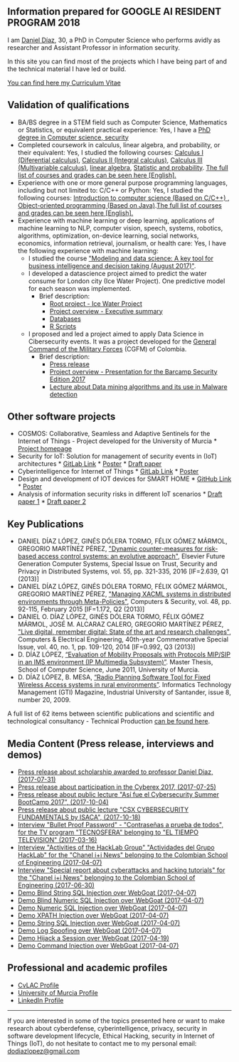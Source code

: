 ## Information prepared for GOOGLE AI RESIDENT PROGRAM 2018

I am [Daniel Díaz](https://i.imgur.com/2cOugju.jpg), 30, a PhD in Computer Science who performs avidly as researcher and Assistant Professor in information security.

In this site you can find most of the projects which I have being part of and the technical material I have led or build.

[You can find here my Curriculum Vitae](https://goo.gl/kxWwCL)

## Validation of qualifications

* BA/BS degree in a STEM field such as Computer Science, Mathematics or Statistics, or equivalent practical experience: Yes, I have a [PhD degree in Computer science, security](https://goo.gl/R5kW1Y)
* Completed coursework in calculus, linear algebra, and probability, or their equivalent: Yes, I studied the following courses: [Calculus I (Diferential calculus)](https://drive.google.com/open?id=1b4mvIjAOEKUUlrCvqUvYAol70U5GttD3), [Calculus II (Integral calculus)](https://drive.google.com/open?id=156FvhEb-hmy1AXMKyYfXEFhnYxo6efje), [Calculus III (Multivariable calculus)](https://drive.google.com/open?id=1w-awCOoZY2YHa7DxYaCyJxlsgrZmWEbD), [linear algebra](https://drive.google.com/open?id=1tZ48VCWrfs_2Z4_Ss-Cyqx0S6fvDTVi9), [Statistic and probability](https://drive.google.com/open?id=1aE3CPksSV1LAPCRSaq42wbLD3v6MiNNb). [The full list of courses and grades can be seen here [English].](https://drive.google.com/open?id=1Kr2XWdzC9crdkxMGuft2VEGFqRzjylv7)
* Experience with one or more general purpose programming languages, including but not limited to: C/C++ or Python: Yes, I studied the following courses: [Introduction to computer science (Based on C/C++) ](https://drive.google.com/open?id=1Ju4aN86Q6XzwvLokUSh3sDz5WOo8AFpA), [Object-oriented programming (Based on Java)](https://drive.google.com/open?id=1hFjmRIPldFu56tKEHybEaEDHCVEHy3Rs).[The full list of courses and grades can be seen here [English].](https://drive.google.com/open?id=1Kr2XWdzC9crdkxMGuft2VEGFqRzjylv7)
* Experience with machine learning or deep learning, applications of machine learning to NLP, computer vision, speech, systems, robotics, algorithms, optimization, on-device learning, social networks, economics, information retrieval, journalism, or health care: Yes, I have the following experience with machine learning:
    * I studied the course ["Modeling and data science: A key tool for business intelligence and decision taking (August 2017)"](http://www.escuelaing.edu.co/es/programas/educacion_continuada/cursostalleres/Modelado+y+ciencia+de+datos:+una+herramienta+de+soporte+para+la+inteligencia+de+los+negocios+y+la+toma+de+decisiones/presentacion).
    * I developed a datascience project aimed to predict the water consume for London city (Ice Water Project). One predictive model for each season was implemented.
        * Brief description:
            * [Root project - Ice Water Project](http://cordis.europa.eu/project/rcn/105539_en.html)
            * [Project overview - Executive summary](https://drive.google.com/open?id=15b2R2w9UjA2CuoUPO9TsIChwdBpUUuKf)
            * [Databases](https://drive.google.com/open?id=1GhKWklZCYAPh5_XwWddO8amj8QQPxZOz)
            * [R Scripts](https://drive.google.com/open?id=181gNbimak9cqlsmOcXjKBBV4BmE8heh-)
    * I proposed and led a project aimed to apply Data Science in Cibersecurity events. It was a project developed for the [General Command of the Military Forces](http://www.cgfm.mil.co/ingles/) (CGFM) of Colombia. 
        * Brief description: 
            * [Press release](http://notiweb.escuelaing.edu.co/blog/2017/10/31/la-escuela-presenta-resultados-de-proyecto-relacionados-con-la-ciberseguridad-a-las-fuerzas-armadas-del-pais/)
            * [Project overview - Presentation for the Barcamp Security Edition 2017](https://goo.gl/8bMZuG)
            * [Lecture about Data mining algorithms and its use in Malware detection](https://goo.gl/G5FCBp)

## Other software projects

* COSMOS: Collaborative, Seamless and Adaptive Sentinels for the Internet of Things - Project developed for the University of Murcia
      * [Project homepage](http://webs.um.es/felixgm/projects/cosmos/)
* Security for IoT: Solution for management of security events in (IoT) architectures
      * [GitLab Link](https://gitlab.com/Useche/PGRCyberintelligence)
      * [Poster](https://)
      * [Draft paper](https://)
* Cyberintelligence for Internet of Things
         * [GitLab Link](https://gitlab.com/Useche/PGRCyberintelligence)
         * [Poster](http://www.escuelaing.edu.co/escuela/vitrinaAcademica/2017-2/img/Poster-Intel.jpg)
* Design and development of IOT devices for SMART HOME
         * [GitHub Link](https://github.com/Manny2296/Desarrollo-e-Implementacion-Dispositivos-IoT)
         * [Poster](http://www.escuelaing.edu.co/escuela/vitrinaAcademica/2017-2/img/Poster-IoTNodes.jpg)
* Analysis of information security risks in different IoT scenarios
         * [Draft paper 1](https://)
         * [Draft paper 2](https://)

## Key Publications

* DANIEL DÍAZ LÓPEZ, GINÉS DÓLERA TORMO, FÉLIX GÓMEZ MÁRMOL, GREGORIO MARTÍNEZ PÉREZ, ["Dynamic counter-measures for risk-based access control systems: an evolutive approach"](http://www.sciencedirect.com/science/article/pii/S0167739X14002052), Elsevier Future Generation Computer Systems, Special Issue on Trust, Security and Privacy in Distributed Systems, vol. 55, pp. 321-335, 2016 [IF=2.639, Q1 (2013)]
* DANIEL DÍAZ LÓPEZ, GINÉS DÓLERA TORMO, FÉLIX GÓMEZ MÁRMOL, GREGORIO MARTÍNEZ PÉREZ, ["Managing XACML systems in distributed environments through Meta-Policies"](http://www.sciencedirect.com/science/article/pii/S0167404814001503), Computers & Security, vol. 48, pp. 92-115, February 2015 [IF=1.172, Q2 (2013)]
* DANIEL O. DÍAZ LÓPEZ, GINÉS DÓLERA TORMO, FÉLIX GÓMEZ MÁRMOL, JOSÉ M. ALCARAZ CALERO, GREGORIO MARTÍNEZ PÉREZ, ["Live digital, remember digital: State of the art and research challenges"](http://www.sciencedirect.com/science/article/pii/S0045790613002905), Computers & Electrical Engineering, 40th-year Commemorative Special Issue, vol. 40, no. 1, pp. 109-120, 2014 [IF=0.992, Q3 (2013)]
* D. DÍAZ LÓPEZ, [“Evaluation of Mobility Proposals with Protocols MIP/SIP in an IMS environment (IP Multimedia Subsystem)”](http://www.um.es/gsit/?m=27). Master Thesis, School of Computer Science, June 2011, University of Murcia.
* D. DÍAZ LÓPEZ, B. MESA, [“Radio Planning Software Tool for Fixed Wireless Access systems in rural environments”](http://132.248.9.34/hevila/Gerenciatecnologicainformatica/2009/vol8/no20/2.pdf). Informatics Technology Management (GTI) Magazine, Industrial University of Santander, issue 8, number 20, 2009.

A full list of 62 items between scientific publications and scientific and technological consultancy - Technical Production [can be found here](http://webs.um.es/felixgm/pubs/managing-access-control-systems-in-distributed-environments-with-dynamic-asset-protection/).


## Media Content (Press release, interviews and demos)

* [Press release about scholarship awarded to professor Daniel Diaz, (2017-07-31)](http://notiweb.escuelaing.edu.co/blog/2017/07/31/profesor-de-ingenieria-de-sistemas-obtiene-beca-de-la-oea/)
* [Press release about participation in the Cyberex 2017, (2017-07-25)](http://notiweb.escuelaing.edu.co/blog/2017/08/08/estudiantes-de-ingenieria-de-sistemas-participan-en-ciberseguridad-cyberex-2017/)
* [Press release about public lecture "Así fue el Cybersecurity Summer BootCamp 2017”, (2017-10-04)](http://notiweb.escuelaing.edu.co/blog/2017/10/10/asi-fue-el-cybersecurity-summer-bootcamp-2017/)
* [Press release about public lecture "CSX CYBERSECURITY FUNDAMENTALS by ISACA", (2017-10-18)](http://notiweb.escuelaing.edu.co/blog/2017/10/26/5798/)
* [Interview "Bullet Proof Password" - "Contraseñas a prueba de todos", for the TV program "TECNOSFERA" belonging to "EL TIEMPO TELEVISION" (2017-03-16)](https://www.youtube.com/watch?v=LzXKyVUTbl8)
* [Interview "Activities of the HackLab Group" "Actividades del Grupo HackLab" for the "Chanel i+i News" belonging to the Colombian School of Engineering (2017-04-07)](https://www.youtube.com/watch?v=SGSqWuQf1nY)
* [Interview "Special report about cyberattacks and hacking tutorials" for the "Chanel i+i News" belonging to the Colombian School of Engineering (2017-06-30)](https://www.youtube.com/watch?v=cDZMwQRKcp4&t=1s)
* [Demo Blind String SQL Injection over WebGoat (2017-04-07) ](https://www.youtube.com/watch?v=Lfo4hHS4yP8&t=2s)
* [Demo Blind Numeric SQL Injection over WebGoat (2017-04-07) ](https://www.youtube.com/watch?v=ffm73WEoup0&t=155s )
* [Demo Numeric SQL Injection over WebGoat (2017-04-07)](https://www.youtube.com/watch?v=E_TPEcssMdU&t=21s) 
* [Demo XPATH Injection over WebGoat (2017-04-07)](https://www.youtube.com/watch?v=7fYbkqYsXns) 
* [Demo String SQL Injection over WebGoat  (2017-04-07)](https://www.youtube.com/watch?v=pt9nVSLy3Nk&t=25s) 
* [Demo Log Spoofing over WebGoat (2017-04-07)](https://www.youtube.com/watch?v=2GTafXUFUFA&t=1s) 
* [Demo Hijack a Session over WebGoat (2017-04-19)](https://www.youtube.com/watch?v=P5TFq2XMLAM&t=5s) 
* [Demo Command Injection over WebGoat (2017-04-07)](https://www.youtube.com/watch?v=M2wUCSIeeqY) 

## Professional and academic profiles

* [CvLAC Profile](http://scienti.colciencias.gov.co:8081/cvlac/visualizador/generarCurriculoCv.do?cod_rh=0001616521)
* [University of Murcia Profile](http://webs.um.es/felixgm/pubs/managing-access-control-systems-in-distributed-environments-with-dynamic-asset-protection/)
* [LinkedIn Profile](https://www.linkedin.com/in/daniel-d%C3%ADaz-l%C3%B3pez-41638815/)

---

If you are interested in some of the topics presented here or want to make research about cyberdefense, cyberintelligence, privacy, security in software development lifecycle, Ethical Hacking, security in Internet of Things (IoT), do not hesitate to contact me to my personal email: dodiazlopez@gmail.com

